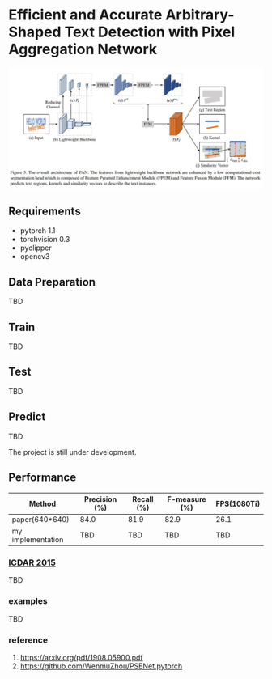 # Efficient and Accurate Arbitrary-Shaped Text Detection with Pixel Aggregation Network

![](imgs/paper/PAN.jpg)

## Requirements
* pytorch 1.1
* torchvision 0.3
* pyclipper
* opencv3


## Data Preparation

TBD

## Train
TBD

## Test

TBD

## Predict 
TBD

The project is still under development.

<h2 id="Performance">Performance</h2>

| Method                   | Precision (%) | Recall (%) | F-measure (%) | FPS(1080Ti) |
|--------------------------|---------------|------------|---------------|-----|
| paper(640*640)  | 84.0 | 81.9 | 82.9 | 26.1 |
| my implementation  | TBD | TBD | TBD | TBD |

### [ICDAR 2015](http://rrc.cvc.uab.es/?ch=4)

TBD

### examples
TBD

### reference
1. https://arxiv.org/pdf/1908.05900.pdf
2. https://github.com/WenmuZhou/PSENet.pytorch
